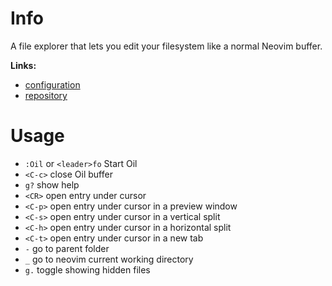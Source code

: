 
# Info

A file explorer that lets you edit your filesystem like a normal Neovim buffer.

**Links:**
- [configuration](../lua/plugins/oil.lua)
- [repository](https://github.com/stevearc/oil.nvim)

# Usage

- `:Oil` or `<leader>fo` Start Oil 
- `<C-c>` close Oil buffer
- `g?` show help 
- `<CR>` open entry under cursor
- `<C-p>` open entry under cursor in a preview window
- `<C-s>` open entry under cursor in a vertical split
- `<C-h>` open entry under cursor in a horizontal split
- `<C-t>` open entry under cursor in a new tab
- `-` go to parent folder 
- `_` go to neovim current working directory
- `g.` toggle showing hidden files
